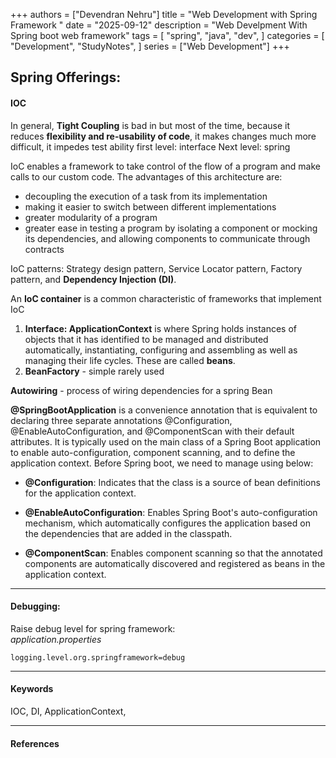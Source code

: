 
+++
authors = ["Devendran Nehru"]
title = "Web Development with Spring Framework "
date = "2025-09-12"
description = "Web Develpment With Spring boot web framework"
tags = [
    "spring",
    "java",
    "dev",
]
categories = [
    "Development",
    "StudyNotes",
]
series = ["Web Development"]
+++





## Spring Offerings:


#### IOC
In general, **Tight Coupling** is bad in but most of the time, because it reduces **flexibility and re-usability of code**, it makes changes much more difficult, it impedes test ability
first level: interface
Next level:  spring

IoC enables a framework to take control of the flow of a program and make calls to our custom code.
The advantages of this architecture are:
-   decoupling the execution of a task from its implementation
-   making it easier to switch between different implementations
-   greater modularity of a program
-   greater ease in testing a program by isolating a component or mocking its dependencies, and allowing components to communicate through contracts

IoC patterns:  Strategy design pattern, Service Locator pattern, Factory pattern, and **Dependency Injection (DI)**.

An **IoC container** is a common characteristic of frameworks that implement IoC

 1. **Interface:  ApplicationContext** is where Spring holds instances of objects that it has identified to be managed and distributed
    automatically, instantiating, configuring and assembling as well as
    managing their life cycles. These are called **beans**.
 2. **BeanFactory** - simple rarely used

**Autowiring** - process of wiring dependencies for a spring Bean

**@SpringBootApplication** is a convenience annotation that is equivalent to declaring three separate annotations @Configuration, @EnableAutoConfiguration, and @ComponentScan with their default attributes. It is typically used on the main class of a Spring Boot application to enable auto-configuration, component scanning, and to define the application context.
Before Spring boot, we need to manage using below:
-   **@Configuration**: Indicates that the class is a source of bean definitions for the application context.
    
-   **@EnableAutoConfiguration**: Enables Spring Boot's auto-configuration mechanism, which automatically configures the application based on the dependencies that are added in the classpath.
    
-   **@ComponentScan**: Enables component scanning so that the annotated components are automatically discovered and registered as beans in the application context.


<hr/>

#### Debugging:

Raise debug level for spring framework:    
*application.properties* 

    logging.level.org.springframework=debug

<hr/>

#### Keywords
IOC, DI,  ApplicationContext,

<hr/>

#### References

